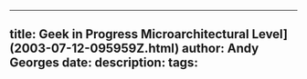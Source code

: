 -----
title:  Geek in Progress Microarchitectural Level](2003-07-12-095959Z.html)
author: Andy Georges
date: 
description: 
tags: 
-----





